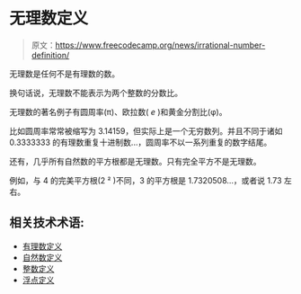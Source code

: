 # 无理数定义

> 原文：<https://www.freecodecamp.org/news/irrational-number-definition/>

无理数是任何不是有理数的数。

换句话说，无理数不能表示为两个整数的分数比。

无理数的著名例子有圆周率(π)、欧拉数( *e* )和黄金分割比(φ)。

比如圆周率常常被缩写为 3.14159，但实际上是一个无穷数列。并且不同于诸如 0.3333333 的有理数重复十进制数...，圆周率不以一系列重复的数字结尾。

还有，几乎所有自然数的平方根都是无理数。只有完全平方不是无理数。

例如，与 4 的完美平方根(2 ² )不同，3 的平方根是 1.7320508...，或者说 1.73 左右。

## 相关技术术语:

*   [有理数定义](https://www.freecodecamp.org/news/rational-number-definition/)
*   [自然数定义](https://www.freecodecamp.org/news/natural-number-definition/)
*   [整数定义](https://www.freecodecamp.org/news/integer-definition/)
*   [浮点定义](https://www.freecodecamp.org/news/floating-point-definition/)